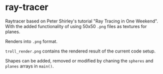 # ray-tracer

Raytracer based on Peter Shirley's tutorial "Ray Tracing in One Weekend". With the added functionality of using 50x50 ```.png``` files as textures for planes.

Renders into ```.png``` format.

```troll_render.png``` contains the rendered result of the current code setup. 

Shapes can be added, removed or modified by chaning the ```spheres``` and ```planes``` arrays in ```main()```.